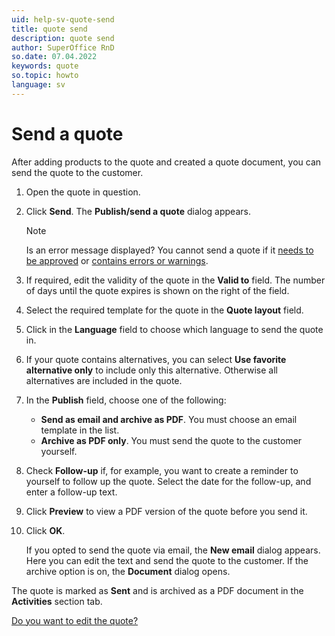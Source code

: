 ```yaml
---
uid: help-sv-quote-send
title: quote send
description: quote send
author: SuperOffice RnD
so.date: 07.04.2022
keywords: quote
so.topic: howto
language: sv
---
```


# Send a quote

After adding products to the quote and created a quote document, you can send the quote to the customer.

1. Open the quote in question.
2. Click **Send**. The **Publish/send a quote** dialog appears.

    > [!NOTE]
    > Is an error message displayed? You cannot send a quote if it [needs to be approved][1] or [contains errors or warnings][2].

3. If required, edit the validity of the quote in the **Valid to** field. The number of days until the quote expires is shown on the right of the field.

4. Select the required template for the quote in the **Quote layout** field.

5. Click in the **Language** field to choose which language to send the quote in.

6. If your quote contains alternatives, you can select **Use favorite alternative only** to include only this alternative. Otherwise all alternatives are included in the quote.

7. In the **Publish** field, choose one of the following:
    * **Send as email and archive as PDF**. You must choose an email template in the list.
    * **Archive as PDF only**. You must send the quote to the customer yourself.

8. Check **Follow-up** if, for example, you want to create a reminder to yourself to follow up the quote. Select the date for the follow-up, and enter a follow-up text.

9. Click **Preview** to view a PDF version of the quote before you send it.

10. Click **OK**.

    If you opted to send the quote via email, the **New email** dialog appears. Here you can edit the text and send the quote to the customer. If the archive option is on, the **Document** dialog opens.

The quote is marked as **Sent** and is archived as a PDF document in the **Activities** section tab.

[Do you want to edit the quote?][3]

<!-- Referenced links -->
[1]: approve.md
[2]: add-product.md#warning
[3]: versions.md

<!-- Referenced images -->

